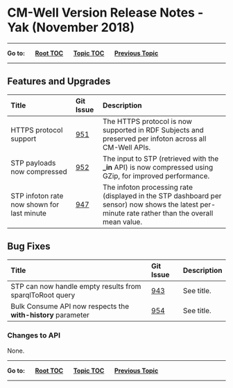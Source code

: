 # CM-Well Version Release Notes - Yak (November 2018) #

----

**Go to:** &nbsp;&nbsp;&nbsp;&nbsp; [**Root TOC**](CM-Well.RootTOC.md) &nbsp;&nbsp;&nbsp;&nbsp; [**Topic TOC**](ReleaseNotes.TOC.md) &nbsp;&nbsp;&nbsp;&nbsp; [**Previous Topic**](ReleaseNotes.Wombat.August.2018.md)

----

## Features and Upgrades ##


Title | Git Issue | Description 
:------|:----------|:------------
HTTPS protocol support | [951](https://github.com/thomsonreuters/CM-Well/pull/951) | The HTTPS protocol is now supported in RDF Subjects and preserved per infoton across all CM-Well APIs.
STP payloads now compressed | [952](https://github.com/thomsonreuters/CM-Well/pull/952) | The input to STP (retrieved with the **_in** API) is now compressed using GZip, for improved performance.
STP infoton rate now shown for last minute | [947](https://github.com/thomsonreuters/CM-Well/pull/947) | The infoton processing rate (displayed in the STP dashboard per sensor) now shows the latest per-minute rate rather than the overall mean value.

## Bug Fixes ##

Title | Git Issue | Description 
:------|:----------|:------------
STP can now handle empty results from sparqlToRoot query | [943](https://github.com/thomsonreuters/CM-Well/pull/943) | See title.
Bulk Consume API now respects the **with-history** parameter | [954](https://github.com/thomsonreuters/CM-Well/pull/954) | See title.


### Changes to API ###

None.


----

**Go to:** &nbsp;&nbsp;&nbsp;&nbsp; [**Root TOC**](CM-Well.RootTOC.md) &nbsp;&nbsp;&nbsp;&nbsp; [**Topic TOC**](ReleaseNotes.TOC.md) &nbsp;&nbsp;&nbsp;&nbsp; [**Previous Topic**](ReleaseNotes.Wombat.August.2018.md)

----